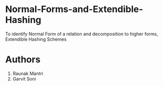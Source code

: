 # Normal-Forms-and-Extendible-Hashing
To identify Normal Form of a relation and decomposition to higher forms, Extendible Hashing Schemes 

# Authors
  1. Raunak Mantri
  2. Garvit Soni

